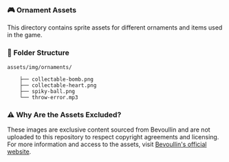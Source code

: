 ### 🎮  Ornament Assets

This directory contains sprite assets for different ornaments and items used in the game.

### 📂 Folder Structure

```
assets/img/ornaments/

    ├── collectable-bomb.png
    ├── collectable-heart.png
    ├── spiky-ball.png
    └── throw-error.mp3
```

### ⚠️ Why Are the Assets Excluded?

These images are exclusive content sourced from Bevoullin and are not uploaded to this repository to respect copyright agreements and licensing. For more information and access to the assets, visit [Bevoullin's official website](https://bevouliin.com/game-assets-ornaments-obstacles/).